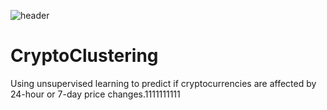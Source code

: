 ![header](https://wp-assets.infinum.com/uploads/2020/07/machine-learning-cryptocurrency-0.jpeg)
# CryptoClustering
Using unsupervised learning to predict if cryptocurrencies are affected by 24-hour or 7-day price changes.1111111111
